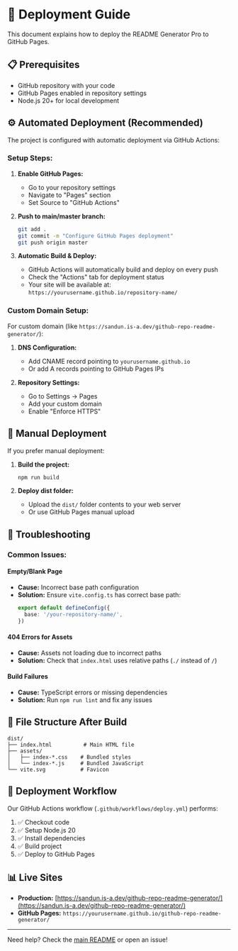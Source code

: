 # 🚀 Deployment Guide

This document explains how to deploy the README Generator Pro to GitHub Pages.

## 📋 Prerequisites

- GitHub repository with your code
- GitHub Pages enabled in repository settings
- Node.js 20+ for local development

## ⚙️ Automated Deployment (Recommended)

The project is configured with automatic deployment via GitHub Actions:

### Setup Steps:

1. **Enable GitHub Pages:**
   - Go to your repository settings
   - Navigate to "Pages" section
   - Set Source to "GitHub Actions"

2. **Push to main/master branch:**
   ```bash
   git add .
   git commit -m "Configure GitHub Pages deployment"
   git push origin master
   ```

3. **Automatic Build & Deploy:**
   - GitHub Actions will automatically build and deploy on every push
   - Check the "Actions" tab for deployment status
   - Your site will be available at: `https://yourusername.github.io/repository-name/`

### Custom Domain Setup:

For custom domain (like `https://sandun.is-a.dev/github-repo-readme-generator/`):

1. **DNS Configuration:**
   - Add CNAME record pointing to `yourusername.github.io`
   - Or add A records pointing to GitHub Pages IPs

2. **Repository Settings:**
   - Go to Settings → Pages
   - Add your custom domain
   - Enable "Enforce HTTPS"

## 🔧 Manual Deployment

If you prefer manual deployment:

1. **Build the project:**
   ```bash
   npm run build
   ```

2. **Deploy dist folder:**
   - Upload the `dist/` folder contents to your web server
   - Or use GitHub Pages manual upload

## 🐛 Troubleshooting

### Common Issues:

#### Empty/Blank Page
- **Cause:** Incorrect base path configuration
- **Solution:** Ensure `vite.config.ts` has correct base path:
  ```typescript
  export default defineConfig({
    base: '/your-repository-name/',
  })
  ```

#### 404 Errors for Assets
- **Cause:** Assets not loading due to incorrect paths
- **Solution:** Check that `index.html` uses relative paths (`./` instead of `/`)

#### Build Failures
- **Cause:** TypeScript errors or missing dependencies
- **Solution:** Run `npm run lint` and fix any issues

## 📁 File Structure After Build

```
dist/
├── index.html          # Main HTML file
├── assets/
│   ├── index-*.css    # Bundled styles
│   └── index-*.js     # Bundled JavaScript
└── vite.svg           # Favicon
```

## 🔄 Deployment Workflow

Our GitHub Actions workflow (`.github/workflows/deploy.yml`) performs:

1. ✅ Checkout code
2. ✅ Setup Node.js 20
3. ✅ Install dependencies
4. ✅ Build project
5. ✅ Deploy to GitHub Pages

## 📊 Live Sites

- **Production:** [https://sandun.is-a.dev/github-repo-readme-generator/](https://sandun.is-a.dev/github-repo-readme-generator/)
- **GitHub Pages:** `https://yourusername.github.io/github-repo-readme-generator/`

---

Need help? Check the [main README](./README.md) or open an issue!
